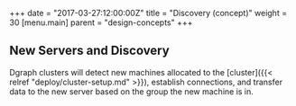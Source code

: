 +++
date = "2017-03-27:12:00:00Z"
title = "Discovery (concept)"
weight = 30
[menu.main]
    parent = "design-concepts"
+++

## New Servers and Discovery
Dgraph clusters will detect new machines allocated to the [cluster]({{< relref "deploy/cluster-setup.md" >}}),
establish connections, and transfer data to the new server based on the group the new machine is in.
